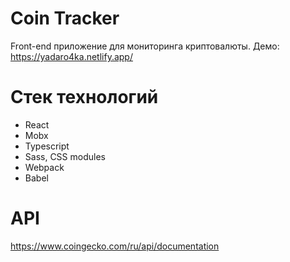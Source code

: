 # Coin Tracker

Front-end приложение для мониторинга криптовалюты. Демо: https://yadaro4ka.netlify.app/

# Стек технологий
* React
* Mobx
* Typescript
* Sass, CSS modules
* Webpack
* Babel

# API

https://www.coingecko.com/ru/api/documentation
